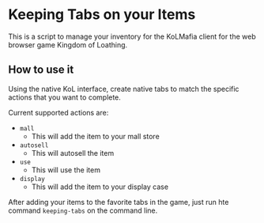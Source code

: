 # Keeping Tabs on your Items

This is a script to manage your inventory for the KoLMafia client for the web browser game Kingdom of Loathing.

## How to use it

Using the native KoL interface, create native tabs to match the specific actions that you want to complete.

Current supported actions are:

* `mall`
  * This will add the item to your mall store
* `autosell`
  * This will autosell the item
* `use`
  * This will use the item
* `display`
  * This will add the item to your display case
  
After adding your items to the favorite tabs in the game, just run hte command `keeping-tabs` on the command line.
